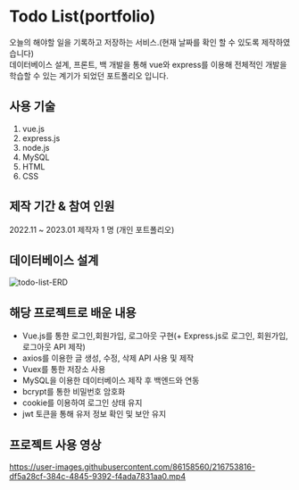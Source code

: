# Todo List(portfolio)
오늘의 해야할 일을 기록하고 저장하는 서비스.(현재 날짜를 확인 할 수 있도록 제작하였습니다)  
데이터베이스 설계, 프론트, 백 개발을 통해 vue와 express를 이용해 전체적인 개발을 학습할 수 있는 계기가 되었던 포트폴리오 입니다.
  
## 사용 기술
1. vue.js
2. express.js
3. node.js
4. MySQL
5. HTML
6. CSS
  
## 제작 기간 & 참여 인원
2022.11 ~ 2023.01
제작자 1 명 (개인 포트폴리오)
  
## 데이터베이스 설계
![todo-list-ERD](https://user-images.githubusercontent.com/86158560/216279435-12ae24ce-2471-4887-898b-a0f790ebb4f7.png)
  
## 해당 프로젝트로 배운 내용
- Vue.js를 통한 로그인,회원가입, 로그아웃 구현(+ Express.js로 로그인, 회원가입, 로그아웃 API 제작)
- axios를 이용한 글 생성, 수정, 삭제 API 사용 및 제작
- Vuex를 통한 저장소 사용
- MySQL을 이용한 데이터베이스 제작 후 백엔드와 연동
- bcrypt를 통한 비밀번호 암호화
- cookie를 이용하여 로그인 상태 유지
- jwt 토큰을 통해 유저 정보 확인 및 보안 유지
  
## 프로젝트 사용 영상
https://user-images.githubusercontent.com/86158560/216753816-df5a28cf-384c-4845-9392-f4ada7831aa0.mp4
